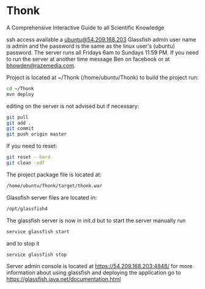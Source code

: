 Thonk
=====

A Comprehensive Interactive Guide to all Scientific Knowledge

ssh access available a ubuntu@54.209.168.203
Glassfish admin user name is admin and the password
is the same as the linux user's (ubuntu) password.
The server runs all Fridays 6am to Sundays 11:59 PM.
If you need to run the server at another time message
Ben on facebook or at bhowden@razemedia.com.

Project is located at ~/Thonk (/home/ubuntu/Thonk)
to build the project run:

```bash
cd ~/Thonk
mvn deploy
```

editing on the server is not advised but if necessary:
```bash
git pull
git add .
git commit
git push origin master
```

If you need to reset:
```bash
git reset --hard
git clean -xdf
```



The project package file is located at:
```bash
/home/ubuntu/Thonk/target/thonk.war
```
Glassfish server files are located in:
```bash
/opt/glassfish4
```
The glassfish server is now in init.d but
to start the server manually run 
```bash
service glassfish start
```
and to stop it
```bash
service glassfish stop
```
Server admin console is located at https://54.209.168.203:4848/
for more information about using glassfish and deploying the 
application go to https://glassfish.java.net/documentation.html
